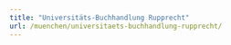 ```yaml
---
title: "Universitäts-Buchhandlung Rupprecht"
url: /muenchen/universitaets-buchhandlung-rupprecht/
---
```

